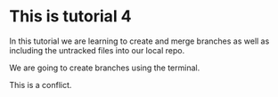 # This is tutorial 4

In this tutorial we are learning to create and merge branches as well as including the untracked files into our local repo.

We are going to create branches using the terminal.

This is a conflict.